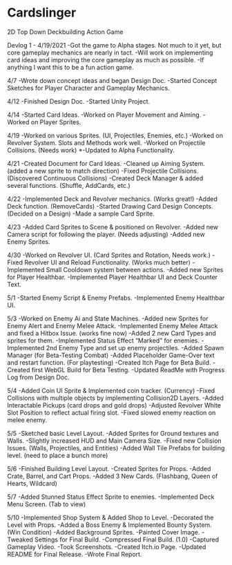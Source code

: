 # Cardslinger
2D Top Down Deckbuilding Action Game

Devlog 1 - 4/19/2021
-Got the game to Alpha stages. Not much to it yet, but core gameplay mechanics are nearly in tact.
-Will work on implementing card ideas and improving the core gameplay as much as possible.
-If anything I want this to be a fun action game.


4/7
-Wrote down concept ideas and began Design Doc.
-Started Concept Sketches for Player Character and Gameplay Mechanics.

4/12
-Finished Design Doc.
-Started Unity Project.

4/14
-Started Card Ideas.
-Worked on Player Movement and Aiming.
-Worked on Player Sprites.

4/19
-Worked on various Sprites. (UI, Projectiles, Enemies, etc.)
-Worked on Revolver System. Slots and Methods work well.
-Worked on Projectile Collisions. (Needs work)
*-Updated to Alpha Functionality.

4/21
-Created Document for Card Ideas.
-Cleaned up Aiming System. (added a new sprite to match direction)
-Fixed Projectile Collisions. (Discovered Continuous Collisions)
-Created Deck Manager & added several functions. (Shuffle, AddCards, etc.)

4/22
-Implemented Deck and Revolver mechanics. (Works great!)
-Added Deck function. (RemoveCards)
-Started Drawing Card Design Concepts. (Decided on a Design)
-Made a sample Card Sprite. 

4/23
-Added Card Sprites to Scene & positioned on Revolver.
-Added new Camera script for following the player. (Needs adjusting)
-Added new Enemy Sprites.

4/30
-Worked on Revolver UI. (Card Sprites and Rotation, Needs work.)
-Fixed Revolver UI and Reload Functionality. (Works much better)
-Implemented Small Cooldown system between actions. 
-Added new Sprites for Player Healthbar.
-Implemented Player Healthbar UI and Deck Counter Text.

5/1
-Started Enemy Script & Enemy Prefabs.
-Implemented Enemy Healthbar UI.

5/3
-Worked on Enemy Ai and State Machines.
-Added new Sprites for Enemy Alert and Enemy Melee Attack.
-Implemented Enemy Melee Attack and fixed a Hitbox Issue. (works fine now)
-Added 2 new Card Types and sprites for them. 
-Implemented Status Effect “Marked” for enemies.
-Implemented 2nd Enemy Type and set up enemy projectiles.
-Added Spawn Manager (for Beta-Testing Combat)
-Added Placeholder Game-Over text and restart function. (For playtesting)
-Created Itch Page for Beta Build.
-Created first WebGL Build for Beta Testing.
-Updated ReadMe with Progress Log from Design Doc.


5/4
-Added Coin UI Sprite & Implemented coin tracker. (Currency)
-Fixed Collisions with multiple objects by implementing Collision2D Layers.
-Added Interactable Pickups (card drops and gold drops)
-Adjusted Revolver White Slot Position to reflect actual firing slot.
-Fixed slowed enemy reaction on melee enemy.

5/5
-Sketched basic Level Layout.
-Added Sprites for Ground textures and Walls.
-Slightly increased HUD and Main Camera Size.
-Fixed new Collision Issues. (Walls, Projectiles, and Entities)
-Added Wall Tile Prefabs for building level. (need to place a bunch more)

5/6
-Finished Building Level Layout.
-Created Sprites for Props.
-Added Crate, Barrel, and Cart Props.
-Added 3 New Cards. (Flashbang, Queen of Hearts, Wildcard)

5/7
-Added Stunned Status Effect Sprite to enemies.
-Implemented Deck Menu Screen. (Tab to view)

5/10
-Implemented Shop System & Added Shop to Level.
-Decorated the Level with Props.
-Added a Boss Enemy & Implemented Bounty System. (Win Condition)
-Added Background Sprites.
-Painted Cover Image.
-Tweaked Settings for Final Build.
-Compressed Final Build. (1.0)
-Captured Gameplay Video.
-Took Screenshots.
-Created Itch.io Page.
-Updated README for Final Release.
-Wrote Final Report.



